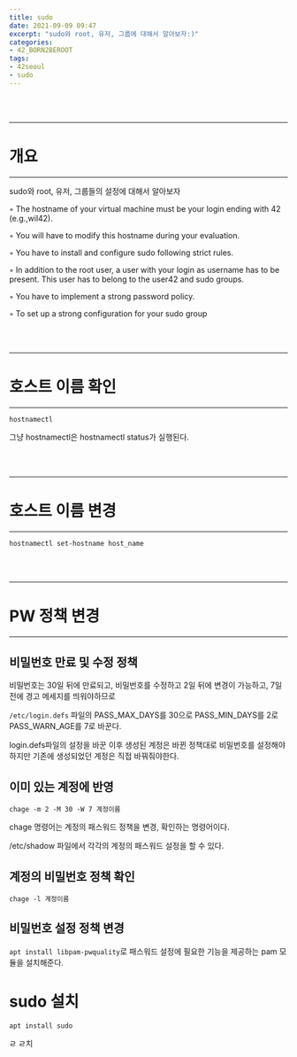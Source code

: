 ```yaml
---
title: sudo
date: 2021-09-09 09:47
excerpt: "sudo와 root, 유저, 그룹에 대해서 알아보자:)"
categories:
- 42_BORN2BEROOT
tags:
- 42seoul
- sudo
---
```



<br />
<br />

---

# 개요

---

sudo와 root, 유저, 그룹들의 설정에 대해서 알아보자

◦ The hostname of your virtual machine must be your login ending with 42 (e.g.,wil42). 

◦ You will have to modify this hostname during your evaluation.

◦ You have to install and configure sudo following strict rules.

◦ In addition to the root user, a user with your login as username has to be present. This user has to belong to the user42 and sudo groups.

◦ You have to implement a strong password policy.

◦ To set up a strong configuration for your sudo group


<br />
<br />

---

# 호스트 이름 확인

---

`hostnamectl`

그냥 hostnamectl은 hostnamectl status가 실행된다.




<br />
<br />

---

# 호스트 이름 변경

---

`hostnamectl set-hostname host_name`



<br />
<br />

---

# PW 정책 변경

---

## 비밀번호 만료 및 수정 정책

비밀번호는 30일 뒤에 만료되고, 비밀번호를 수정하고 2일 뒤에 변경이 가능하고, 7일 전에 경고 메세지를 띄워야하므로 

`/etc/login.defs` 파일의 PASS_MAX_DAYS를 30으로 PASS_MIN_DAYS를 2로 PASS_WARN_AGE를 7로 바꾼다.

login.defs파일의 설정을 바꾼 이후 생성된 계정은 바뀐 정책대로 비밀번호를 설정해야 하지만 기존에 생성되었던 계정은 직접 바꿔줘야한다.

## 이미 있는 계정에 반영

`chage -m 2 -M 30 -W 7 계정이름`

chage 명령어는 계정의 패스워드 정책을 변경, 확인하는 명령어이다.

/etc/shadow 파일에서 각각의 계정의 패스워드 설정을 할 수 있다.

## 계정의 비밀번호 정책 확인

`chage -l 계정이름`

## 비밀번호 설정 정책 변경

`apt install libpam-pwquality`로 패스워드 설정에 필요한 기능을 제공하는 pam 모듈을 설치해준다. 

# sudo 설치

`apt install sudo`


ㄹ
ㄹ치


